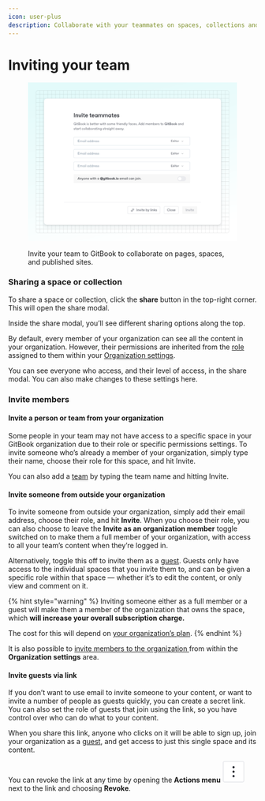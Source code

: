 ```yaml
---
icon: user-plus
description: Collaborate with your teammates on spaces, collections and more
---
```


# Inviting your team

<figure><img src="../.gitbook/assets/10_01_25_invite_team.svg" alt="A GitBook screenshot showing the invite team dialog" ><figcaption><p>Invite your team to GitBook to collaborate on pages, spaces, and published sites.</p></figcaption></figure>

### Sharing a space or collection

To share a space or collection, click the **share** button in the top-right corner. This will open the share modal.

Inside the share modal, you’ll see different sharing options along the top.

By default, every member of your organization can see all the content in your organization. However, their permissions are inherited from the [role](../account-management/member-management/roles.md) assigned to them within your [Organization settings](../account-management/organization-settings.md).&#x20;

You can see everyone who access, and their level of access, in the share modal. You can also make changes to these settings here.

### Invite members

#### Invite a person or team from your organization

Some people in your team may not have access to a specific space in your GitBook organization due to their role or specific permissions settings. To invite someone who’s already a member of your organization, simply type their name, choose their role for this space, and hit Invite.

You can also add a [team](../account-management/member-management/teams.md) by typing the team name and hitting Invite.

#### Invite someone from outside your organization

To invite someone from outside your organization, simply add their email address, choose their role, and hit **Invite**. When you choose their role, you can also choose to leave the **Invite as an organization member** toggle switched on to make them a full member of your organization, with access to all your team’s content when they’re logged in.&#x20;

Alternatively, toggle this off to invite them as a [guest](../account-management/member-management/roles.md#guest-role). Guests only have access to the individual spaces that you invite them to, and can be given a specific role within that space — whether it’s to edit the content, or only view and comment on it.

{% hint style="warning" %}
Inviting someone either as a full member or a guest will make them a member of the organization that owns the space, which **will increase your overall subscription charge.**

The cost for this will depend on [your organization’s plan](../account-management/plans/).
{% endhint %}

It is also possible to [invite members to the organization ](../account-management/member-management/invite-members-to-your-organization.md)from within the **Organization settings** area.

#### Invite guests via link

If you don’t want to use email to invite someone to your content, or want to invite a number of people as guests quickly, you can create a secret link. You can also set the role of guests that join using the link, so you have control over who can do what to your content.

When you share this link, anyone who clicks on it will be able to sign up, join your organization as a [guest](../account-management/member-management/roles.md#guest-role), and get access to just this single space and its content.&#x20;

You can revoke the link at any time by opening the **Actions menu** <picture><source srcset="../.gitbook/assets/actions_icon_dark.svg" media="(prefers-color-scheme: dark)"><img src="../.gitbook/assets/actions_icon_light.svg" alt="The Actions menu icon in GitBook"></picture> next to the link and choosing **Revoke**.
